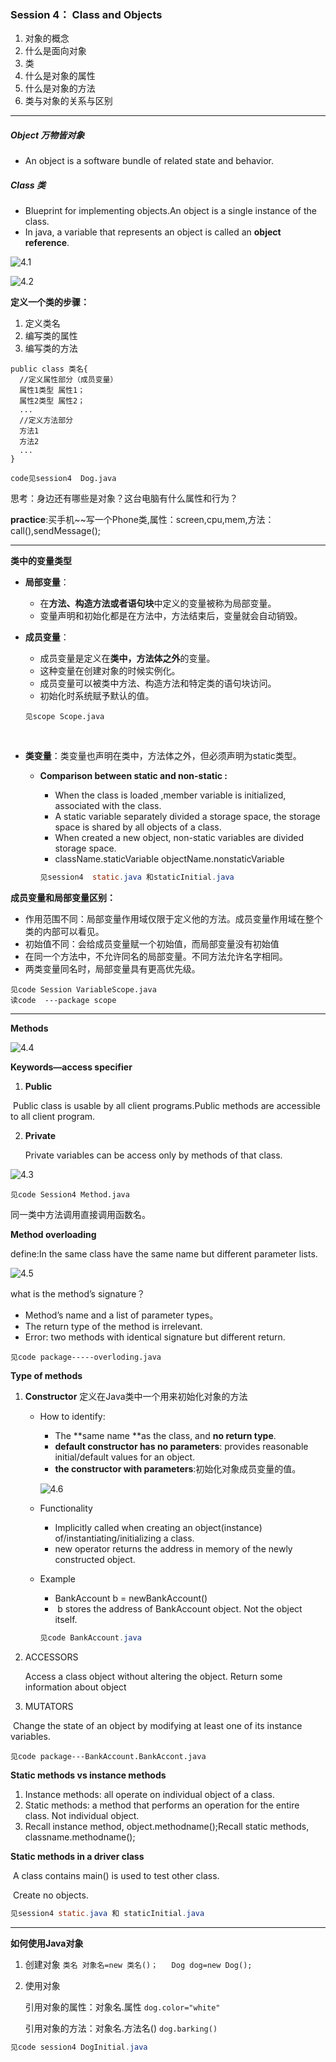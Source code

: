 ### Session 4：  Class and Objects

1. 对象的概念
2. 什么是面向对象
3. 类
4. 什么是对象的属性
5. 什么是对象的方法
6. 类与对象的关系与区别

---

##### Object  万物皆对象

* An object is a software bundle of related state and behavior.

##### Class 类

* Blueprint for implementing objects.An object is a single instance of the class.
* In java, a variable that represents an object is called an **object reference**.

![4.1](B:\pangpang\AP\2017暑假Java课外辅导\image\4.1.PNG)





![4.2](B:\pangpang\AP\2017暑假Java课外辅导\image\4.2.png)

**定义一个类的步骤：**

1. 定义类名
2. 编写类的属性
3. 编写类的方法

```
public class 类名{
  //定义属性部分（成员变量）
  属性1类型 属性1；
  属性2类型 属性2；
  ...
  //定义方法部分
  方法1
  方法2
  ...
}
```

```
code见session4  Dog.java
```

思考：身边还有哪些是对象？这台电脑有什么属性和行为？

**practice**:买手机~~写一个Phone类,属性：screen,cpu,mem,方法：call(),sendMessage();

---

**类中的变量类型**

- **局部变量**：
  - 在**方法、构造方法或者语句块**中定义的变量被称为局部变量。
  - 变量声明和初始化都是在方法中，方法结束后，变量就会自动销毁。

- **成员变量**：
  - 成员变量是定义在**类中，方法体之外**的变量。
  - 这种变量在创建对象的时候实例化。
  - 成员变量可以被类中方法、构造方法和特定类的语句块访问。
  - 初始化时系统赋予默认的值。

  ```
  见scope Scope.java 
  ```

  ​

- **类变量**：类变量也声明在类中，方法体之外，但必须声明为static类型。
  - **Comparison between static and non-static :**
    -  When the class is loaded ,member variable is initialized, associated with the class.
    -  A static variable separately divided a storage space, the storage space is shared by all objects of a class.
    -  When created a new object, non-static variables are divided storage space.
    -  className.staticVariable objectName.nonstaticVariable

    ````java
    见session4  static.java 和staticInitial.java
    ````

**成员变量和局部变量区别：**

* 作用范围不同：局部变量作用域仅限于定义他的方法。成员变量作用域在整个类的内部可以看见。
* 初始值不同：会给成员变量赋一个初始值，而局部变量没有初始值
* 在同一个方法中，不允许同名的局部变量。不同方法允许名字相同。
* 两类变量同名时，局部变量具有更高优先级。

```
见code Session VariableScope.java
读code  ---package scope
```

---

**Methods**

![4.4](B:\pangpang\AP\2017暑假Java课外辅导\image\4.4.png)

**Keywords—access specifier**

1. **Public**

​       Public class is usable by all client programs.Public methods are accessible to all client program.

2. **Private**

   Private variables can be access only by methods of that class.

 ![4.3](B:\pangpang\AP\2017暑假Java课外辅导\image\4.3.png)

 ```
见code Session4 Method.java
 ```

同一类中方法调用直接调用函数名。

**Method overloading**

define:In the same class have the same name but different parameter lists.

![4.5](B:\pangpang\AP\2017暑假Java课外辅导\image\4.5.png)

what is the method’s signature？

* Method’s name and a list of parameter types。
* The return type of the method is irrelevant.
* Error: two methods with identical signature but different return.

```
见code package-----overloding.java
```



**Type of methods**

1. **Constructor** 定义在Java类中一个用来初始化对象的方法

   * How to identify: 

     * The **same name **as the class, and **no return type**.
     * **default constructor has no parameters**: provides reasonable initial/default values for an object.
     * **the constructor with parameters**:初始化对象成员变量的值。

     ![4.6](B:\pangpang\AP\2017暑假Java课外辅导\image\4.6.PNG)

   * Functionality

     *   Implicitly called when creating an object(instance) of/instantiating/initializing a class. 
     *   new operator returns the address in memory of the newly constructed object.

   * Example

     *   BankAccount b = newBankAccount()
     *   ​    b stores the address of BankAccount object. Not the object itself.

     ````java
     见code BankAccount.java
     ````

2. ACCESSORS

   Access a class object without altering the object. Return some information about object

3. MUTATORS

​    Change the state of an object by modifying at least one of its instance variables.

```
见code package---BankAccount.BankAccont.java
```



**Static methods vs instance methods**

1. Instance methods: all operate on individual object of a class.
2. Static methods: a method that performs an operation for the entire class. Not individual object.
3. Recall instance method, object.methodname();Recall static methods, classname.methodname();

**Static methods in a driver class**

​    A class contains main() is used to test other class.

​    Create no objects. 

```java
见session4 static.java 和 staticInitial.java
```

---

**如何使用Java对象**

1. 创建对象 `类名 对象名=new 类名()；   Dog dog=new Dog();`

2. 使用对象

   引用对象的属性：对象名.属性 `dog.color="white"`

   引用对象的方法：对象名.方法名() `dog.barking()`

```java
见code session4 DogInitial.java
```

